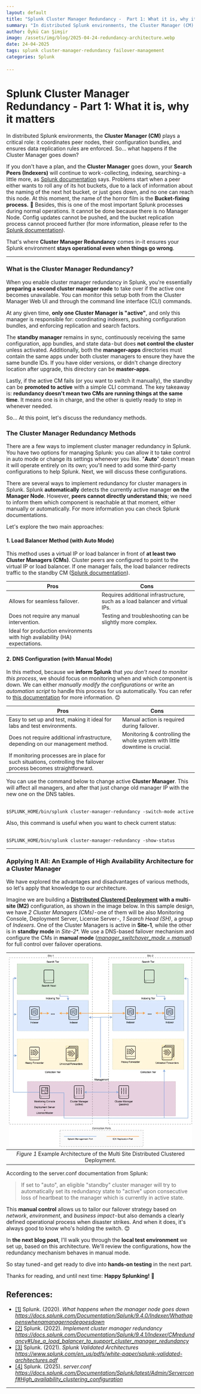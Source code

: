 ```yaml
---
layout: default
title: "Splunk Cluster Manager Redundancy -  Part 1: What it is, why it matters"
summary: "In distributed Splunk environments, the Cluster Manager (CM) plays a critical role: it coordinates peer nodes, their configuration bundles, and ensures data replication rules are enforced. So… what happens if the Cluster Manager goes down?"
author: Öykü Can Şimşir
image: /assets/img/blog/2025-04-24-redundancy-architecture.webp
date: 24-04-2025
tags: splunk cluster-manager-redundancy failover-management
categories: Splunk

---
```


# Splunk Cluster Manager Redundancy -  Part 1: What it is, why it matters
In distributed Splunk environments, the **Cluster Manager (CM)** plays a critical role: it coordinates peer nodes, their configuration bundles, and ensures data replication rules are enforced. So… what happens if the Cluster Manager goes down?

If you don't have a plan, and the **Cluster Manager** goes down, your **Search Peers (Indexers)** will continue to work - collecting, indexing, searching - a little more, as [Splunk documentation](https://docs.splunk.com/Documentation/Splunk/9.4.0/Indexer/Whathappenswhenamanagernodegoesdown) says. Problems start when a peer either wants to roll any of its hot buckets, due to a lack of information about the naming of the next hot bucket, or just goes down, and no one can reach this node. At this moment, the name of the horror film is the **Bucket-fixing process.** 🥺 Besides, this is one of the most important Splunk processes during normal operations. It cannot be done because there is no Manager Node. Config updates cannot be pushed, and the bucket replication process cannot proceed further (for more information, please refer to the [Splunk documentation](https://docs.splunk.com/Documentation/Splunk/9.4.1/Indexer/Whathappenswhenamanagernodegoesdown)).

That's where **Cluster Manager Redundancy** comes in-it ensures your Splunk environment **stays operational even when things go wrong**.

---

### What is the Cluster Manager Redundancy?
When you enable cluster manager redundancy in Splunk, you're essentially **preparing a second cluster manager node** to take over if the active one becomes unavailable. You can monitor this setup both from the Cluster Manager Web UI and through the command line interface (CLI) commands.

At any given time, **only one Cluster Manager is "active"**, and only this manager is responsible for: coordinating indexers, pushing configuration bundles, and enforcing replication and search factors.

The **standby manager** remains in sync, continuously receiving the same configuration, app bundles, and state data - but does **not control the cluster** unless activated. Additionally, both the **manager-apps** directories must contain the same apps under both cluster managers to ensure they have the same bundle IDs. If you have older versions, or didn't change directory location after upgrade, this directory can be **master-apps**.

Lastly, if the active CM fails (or you want to switch it manually), the standby can be **promoted to active** with a simple CLI command. The key takeaway is: **redundancy doesn't mean two CMs are running things at the same time**. It means one is in charge, and the other is quietly ready to step in whenever needed.

So… At this point, let's discuss the redundancy methods.

### The Cluster Manager Redundancy Methods
There are a few ways to implement cluster manager redundancy in Splunk. You have two options for managing Splunk: you can allow it to take control in auto mode or change its settings whenever you like. "**Auto**" doesn't mean it will operate entirely on its own; you'll need to add some third-party configurations to help Splunk. Next, we will discuss these configurations.

There are several ways to implement redundancy for cluster managers in Splunk. Splunk **automatically** detects the currently active manager **on the Manager Node**. However, **peers cannot directly understand this**; we need to inform them which component is reachable at that moment, either manually or automatically. For more information you can check Splunk documentations.

Let's explore the two main approaches:

#### 1. Load Balancer Method (with Auto Mode)

This method uses a virtual IP or load balancer in front of **at least two Cluster Managers (CMs)**. Cluster peers are configured to point to the virtual IP or load balancer. If one manager fails, the load balancer redirects traffic to the standby CM ([Splunk documentation](https://docs.splunk.com/Documentation/Splunk/9.4.1/Indexer/CMredundancy#Use_a_load_balancer_to_support_cluster_manager_redundancy)).

<div class="datatable-begin"></div>

Pros                                                                           | Cons                          
------------------------------------------------------------------------------ | -------------------------------------------------------------------------------
Allows for seamless failover.                                                  | Requires additional infrastructure, such as a load balancer and virtual IPs.
Does not require any manual intervention.                                      | Testing and troubleshooting can be slightly more complex.
Ideal for production environments with high availability (HA) expectations.    |     

<div class="datatable-end"></div>


#### 2. DNS Configuration (with Manual Mode)
In this method, because we **inform Splunk** that *you don't need to monitor this process*, we should focus on monitoring when and which component is down. We can either *manually modify the configurations* or write an *automation script* to handle this process for us automatically. You can refer to [this documentation](https://docs.splunk.com/Documentation/Splunk/9.4.1/Indexer/CMredundancy#Use_DNS_mapping_to_support_cluster_manager_redundancy) for more information. 😊


<div class="datatable-begin"></div>

Pros                                                                                                                | Cons                          
------------------------------------------------------------------------------------------------------------------- | -------------------------------------------------------------------------------
Easy to set up and test, making it ideal for labs and test environments.                                            | Manual action is required during failover.
Does not require additional infrastructure, depending on our management method.                                     | Monitoring & controlling the whole system with little downtime is crucial.
If monitoring processes are in place for such situations, controlling the failover process becomes straightforward. |     

<div class="datatable-end"></div>

You can use the command below to change active **Cluster Manager**. This will affect all managers, and after that just change old manager IP with the new one on the DNS tables.


```

$SPLUNK_HOME/bin/splunk cluster-manager-redundancy -switch-mode active

```

Also, this command is useful when you want to check current status:

```

$SPLUNK_HOME/bin/splunk cluster-manager-redundancy -show-status

```

---

### Applying It All: An Example of High Availability Architecture for a Cluster Manager

We have explored the advantages and disadvantages of various methods, so let's apply that knowledge to our architecture.

Imagine we are building a **[Distributed Clustered Deployment](https://www.splunk.com/en_us/pdfs/white-paper/splunk-validated-architectures.pdf) with a multi-site (M2)** configuration, as shown in the image below. In this sample design, we have *2 Cluster Managers (CMs)* - one of them will be also Monitoring Console, Deployment Server, License Server -, *1 Search Head (SH)*, a group of *Indexers*. One of the Cluster Managers is active in **Site-1**, while the other is in **standby mode** in *Site-2**. We use a DNS-based failover mechanism and configure the CMs in **manual mode** (*[manager_switchover_mode = manual](https://docs.splunk.com/Documentation/Splunk/latest/Admin/Serverconf#High_availability_clustering_configuration)*) for full control over failover operations.

| ![screenshot](/assets/img/blog/2025-04-24-architecture-of-the-next-blog.webp) |
|:--:| 
| *Figure 1* Example Architecture of the Multi Site Distributed Clustered Deployment. |


According to the server.conf documentation from Splunk:
<blockquote>If set to "auto", an eligible "standby" cluster manager will try to automatically set its redundancy state to "active" upon consecutive loss of heartbeat to the manager which is currently in active state.</blockquote>

This **manual control** allows us to tailor our failover strategy based on *network*, *environment*, and *business impact* - but also demands a clearly defined operational process when disaster strikes. And when it does, it's always good to know who's holding the switch. 😊

In **the next blog post**, I'll walk you through the **local test environment** we set up, based on this architecture. We'll review the configurations, how the redundancy mechanism behaves in manual mode.

So stay tuned - and get ready to dive into **hands-on testing** in the next part.

Thanks for reading, and until next time:
**Happy Splunking!** 🚀


## References:

- [[1]](https://docs.splunk.com/Documentation/Splunk/9.4.0/Indexer/Whathappenswhenamanagernodegoesdown) Splunk. (2020). *What happens when the manager node goes down* *https://docs.splunk.com/Documentation/Splunk/9.4.0/Indexer/Whathappenswhenamanagernodegoesdown*
- [[2]](https://docs.splunk.com/Documentation/Splunk/9.4.1/Indexer/CMredundancy#Use_a_load_balancer_to_support_cluster_manager_redundancy) Splunk. (2022). *Implement cluster manager redundancy* *https://docs.splunk.com/Documentation/Splunk/9.4.1/Indexer/CMredundancy#Use_a_load_balancer_to_support_cluster_manager_redundancy*
- [[3]](https://www.splunk.com/en_us/pdfs/white-paper/splunk-validated-architectures.pdf) Splunk. (2021). *Splunk Validated Architectures* *https://www.splunk.com/en_us/pdfs/white-paper/splunk-validated-architectures.pdf*
- [[4]](https://docs.splunk.com/Documentation/Splunk/latest/Admin/Serverconf#High_availability_clustering_configuration) Splunk. (2025). *server.conf* *https://docs.splunk.com/Documentation/Splunk/latest/Admin/Serverconf#High_availability_clustering_configuration*

---